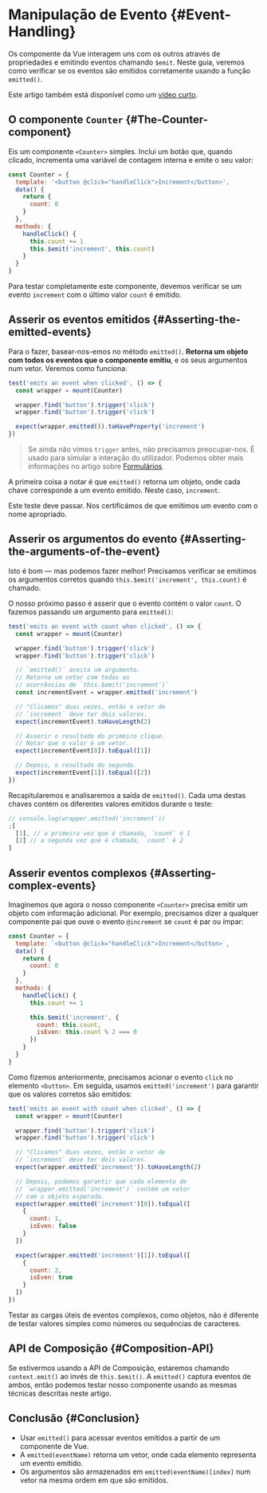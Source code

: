 # Manipulação de Evento {#Event-Handling}

Os componente da Vue interagem uns com os outros através de propriedades e emitindo eventos chamando `$emit`. Neste guia, veremos como verificar se os eventos são emitidos corretamente usando a função `emitted()`.

Este artigo também está disponível como um [vídeo curto](https://www.youtube.com/watch?v=U_j-nDur4oU&list=PLC2LZCNWKL9ahK1IoODqYxKu5aA9T5IOA&index=14).

## O componente  `Counter` {#The-Counter-component}

Eis um componente `<Counter>` simples. Inclui um botão que, quando clicado, incrementa uma variável de contagem interna e emite o seu valor:

```js
const Counter = {
  template: '<button @click="handleClick">Increment</button>',
  data() {
    return {
      count: 0
    }
  },
  methods: {
    handleClick() {
      this.count += 1
      this.$emit('increment', this.count)
    }
  }
}
```

Para testar completamente este componente, devemos verificar se um evento `increment` com o último valor `count` é emitido.

## Asserir os eventos emitidos {#Asserting-the-emitted-events}

Para o fazer, basear-nos-emos no método `emitted()`. **Retorna um objeto com todos os eventos que o componente emitiu**, e os seus argumentos num vetor. Veremos como funciona:

```js
test('emits an event when clicked', () => {
  const wrapper = mount(Counter)

  wrapper.find('button').trigger('click')
  wrapper.find('button').trigger('click')

  expect(wrapper.emitted()).toHaveProperty('increment')
})
```

> Se ainda não vimos `trigger` antes, não precisamos preocupar-nos. É usado para simular a interação do utilizador. Podemos obter mais informações no artigo sobre [Formulários](./forms).

A primeira coisa a notar é que `emitted()` retorna um objeto, onde cada chave corresponde a um evento emitido. Neste caso, `increment`.

Este teste deve passar. Nos certificámos de que emitimos um evento com o nome apropriado.

## Asserir os argumentos do evento {#Asserting-the-arguments-of-the-event}

Isto é bom — mas podemos fazer melhor! Precisamos verificar se emitimos os argumentos corretos quando `this.$emit('increment', this.count)` é chamado.

O nosso próximo passo é asserir que o evento contém o valor `count`. O fazemos passando um argumento para `emitted()`:

```js {9}
test('emits an event with count when clicked', () => {
  const wrapper = mount(Counter)

  wrapper.find('button').trigger('click')
  wrapper.find('button').trigger('click')

  // `emitted()` aceita um argumento.
  // Retorna um vetor com todas as
  // ocorrências de `this.$emit('increment')`
  const incrementEvent = wrapper.emitted('increment')

  // "Clicamos" duas vezes, então o vetor de
  // `increment` deve ter dois valores.
  expect(incrementEvent).toHaveLength(2)

  // Asserir o resultado do primeiro clique.
  // Notar que o valor é um vetor.
  expect(incrementEvent[0]).toEqual([1])

  // Depois, o resultado do segundo.
  expect(incrementEvent[1]).toEqual([2])
})
```

Recapitularemos e analisaremos a saída de `emitted()`. Cada uma destas chaves contém os diferentes valores emitidos durante o teste:

```js
// console.log(wrapper.emitted('increment'))
;[
  [1], // a primeira vez que é chamada, `count` é 1
  [2] // a segunda vez que é chamada, `count` é 2
]
```

## Asserir eventos complexos {#Asserting-complex-events}

Imaginemos que agora o nosso componente `<Counter>` precisa emitir um objeto com informação adicional. Por exemplo, precisamos dizer a qualquer componente pai que ouve o evento `@increment` se `count` é par ou ímpar:

```js {12-15}
const Counter = {
  template: `<button @click="handleClick">Increment</button>`,
  data() {
    return {
      count: 0
    }
  },
  methods: {
    handleClick() {
      this.count += 1

      this.$emit('increment', {
        count: this.count,
        isEven: this.count % 2 === 0
      })
    }
  }
}
```

Como fizemos anteriormente, precisamos acionar o evento `click` no elemento `<button>`. Em seguida, usamos `emitted('increment')` para garantir que os valores corretos são emitidos:

```js
test('emits an event with count when clicked', () => {
  const wrapper = mount(Counter)

  wrapper.find('button').trigger('click')
  wrapper.find('button').trigger('click')

  // "Clicamos" duas vezes, então o vetor de
  // `increment` deve ter dois valores.
  expect(wrapper.emitted('increment')).toHaveLength(2)

  // Depois, podemos garantir que cada elemento de
  // `wrapper.emitted('increment')` contém um vetor
  // com o objeto esperado.
  expect(wrapper.emitted('increment')[0]).toEqual([
    {
      count: 1,
      isEven: false
    }
  ])

  expect(wrapper.emitted('increment')[1]).toEqual([
    {
      count: 2,
      isEven: true
    }
  ])
})
```

Testar as cargas úteis de eventos complexos, como objetos, não é diferente de testar valores simples como números ou sequências de caracteres.

## API de Composição {#Composition-API}

Se estivermos usando a API de Composição, estaremos chamando `context.emit()` ao invés de `this.$emit()`. A `emitted()` captura eventos de ambos, então podemos testar nosso componente usando as mesmas técnicas descritas neste artigo.

## Conclusão {#Conclusion}

- Usar `emitted()` para acessar eventos emitidos a partir de um componente de Vue.
- A `emitted(eventName)` retorna um vetor, onde cada elemento representa um evento emitido.
- Os argumentos são armazenados em `emitted(eventName)[index]` num vetor na mesma ordem em que são emitidos.
